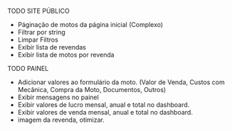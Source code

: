 TODO SITE PÚBLICO

* Páginação de motos da página inicial (Complexo)
* Filtrar por string
* Limpar Filtros
* Exibir lista de revendas
* Exibir lista de motos por revenda

TODO PAINEL

* Adicionar valores ao formulário da moto. (Valor de Venda, Custos com Mecânica, Compra da Moto, Documentos, Outros)
* Exibir mensagens no painel
* Exibir valores de lucro mensal, anual e total no dashboard.
* Exibir valores de venda mensal, anual e total no dashboard.
* imagem da revenda, otimizar.